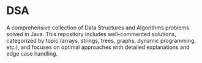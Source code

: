 # DSA
A comprehensive collection of Data Structures and Algorithms problems solved in Java. This repository includes well-commented solutions, categorized by topic (arrays, strings, trees, graphs, dynamic programming, etc.), and focuses on optimal approaches with detailed explanations and edge case handling.

